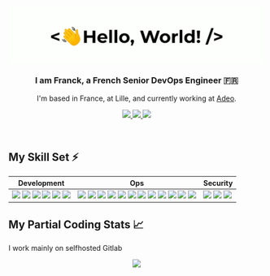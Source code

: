 <div align="center">
    <img src="assets/greetings.gif" align="center" height="" width="500" />
</div>

### <div align="center" width="200">I am Franck, a French Senior DevOps Engineer 🇫🇷</div>
<div align="center">
I'm based in France, at Lille, and currently working at  <a href="https://www.adeo.com/">Adeo</a>.</div>

<p align="center">
    <a href="mailto:franckdegraeve@gmail.com">
        <img src="https://img.shields.io/badge/mail-%23ff4343.svg?&style=for-the-badge&logo=gmail&logoColor=white" />
    </a>
    <a href="https://twitter.com/fdegraeve">
        <img src="https://img.shields.io/badge/-Twitter-1ca0f1?style=for-the-badge&labelColor=1ca0f1&logo=twitter&logoColor=white" />
    </a>
    <a href="https://www.linkedin.com/in/franck-degraeve">
        <img src="https://img.shields.io/badge/Linkedin-7289DA?style=for-the-badge&logo=linkedin&logoColor=white" />
    </a>
</p>
  
<br>

## My Skill Set ⚡️

<table>
    <thead>
        <tr>
            <th>Development</th>
            <th>Ops</th>
            <th>Security</th>
        </tr>
    </thead>
    <tbody>
        <tr>
            <td>
                <img src="https://img.shields.io/badge/GO-000?style=for-the-badge&logo=go&logoColor=white" />
                <img src="https://img.shields.io/badge/PostgreSQL-316192?style=for-the-badge&logo=postgresql&logoColor=white" />
                <img src="https://img.shields.io/badge/MongoDB-F73C00?style=for-the-badge&logo=mongodb&logoColor=white" />
                <img src="https://img.shields.io/badge/Python-3776AB?style=for-the-badge&logo=python&logoColor=F7F7F7" />
                <img src="https://img.shields.io/badge/perl-43853D?style=for-the-badge&logo=perl&logoColor=white" />
                <img src="https://img.shields.io/badge/MySQL-63C9CB?style=for-the-badge&logo=mysql&logoColor=white" />
            </td>
            <td> 
                <img src="https://img.shields.io/badge/Docker-F7F7F7?style=for-the-badge&logo=docker&logoColor=61DAFB" />
                <img src="https://img.shields.io/badge/Ansible-F7F7F7?style=for-the-badge&logo=ansible&logoColor=black" />
                <img src="https://img.shields.io/badge/Terraform-F7F7F7?style=for-the-badge&logo=terraform&logoColor=5A40DD" />
                <img src="https://img.shields.io/badge/Grafana-F7F7F7?style=for-the-badge&logo=grafana&logoColor=E55729" />
                <img src="https://img.shields.io/badge/Kubernetes-F7F7F7?style=for-the-badge&logo=kubernetes&logoColor=3068DB" />
                <img src="https://img.shields.io/badge/Linux-F7F7F7?style=for-the-badge&logo=linux&logoColor=black" />
                <img src="https://img.shields.io/badge/GitHub%20Actions-F7F7F7?style=for-the-badge&logo=github&logoColor=black" />
                <img src="https://img.shields.io/badge/Bash-F7F7F7?style=for-the-badge&logo=gnubash&logoColor=black" />
                <img src="https://img.shields.io/badge/GitLab%20CI-F7F7F7?style=for-the-badge&logo=gitlab&logoColor=FC6D26" />
                <img src="https://img.shields.io/badge/DataDog-F7F7F7?style=for-the-badge&logo=datadog&logoColor=632CA6" />
                <img src="https://img.shields.io/badge/Knative-F7F7F7?style=for-the-badge&logo=knative&logoColor=3068DB" />
                <img src="https://img.shields.io/badge/Prometheus-F7F7F7?style=for-the-badge&logo=prometheus" />
            </td>
            <td>
                <img src="https://img.shields.io/badge/Gatekeeper -3776AB?style=for-the-badge" />
                <img src="https://img.shields.io/badge/Trivy -F7F7F7?style=for-the-badge" />
                <img src="https://img.shields.io/badge/Vault-black?style=for-the-badge&logo=vault&logoColor=F7F7F7" />
            </td>
        </tr>
    </tbody>
</table>


## My Partial Coding Stats 📈 
I work mainly on selfhosted Gitlab
<div align="center">   
    <img src="https://github-readme-stats.vercel.app/api?username=fdegraeve&show_icons=true&count_private=true&hide_border=true" />
</div>
